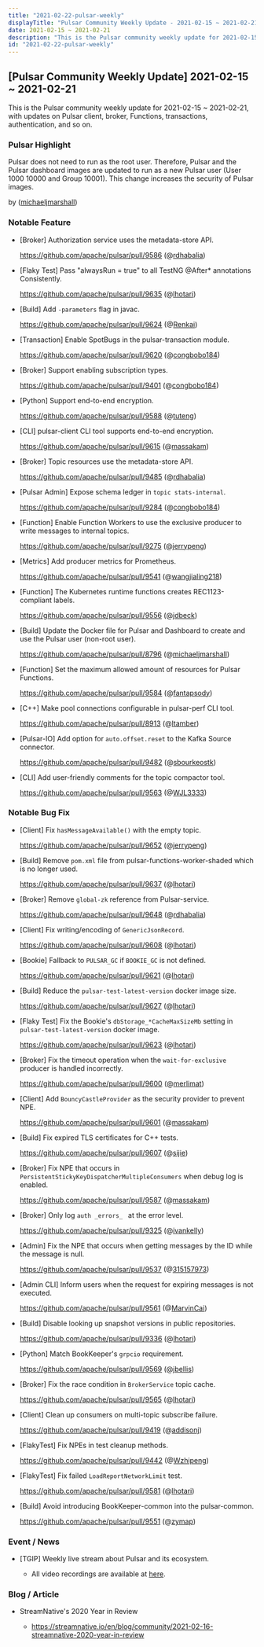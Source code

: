 ```yaml
---
title: "2021-02-22-pulsar-weekly"
displayTitle: "Pulsar Community Weekly Update - 2021-02-15 ~ 2021-02-21"
date: 2021-02-15 ~ 2021-02-21
description: "This is the Pulsar community weekly update for 2021-02-15 ~ 2021-02-21, with updates on Pulsar client, broker, Functions, transactions, authentication, and so on."
id: "2021-02-22-pulsar-weekly"
---
```


## [Pulsar Community Weekly Update] 2021-02-15 ~ 2021-02-21

This is the Pulsar community weekly update for 2021-02-15 ~ 2021-02-21, with updates on Pulsar client, broker, Functions, transactions, authentication, and so on.

### Pulsar Highlight

Pulsar does not need to run as the root user. Therefore, Pulsar and the Pulsar dashboard images are updated to run as a new Pulsar user (User 1000 10000 and Group 10001). This change increases the security of Pulsar images.

by ([michaeljmarshall](https://github.com/michaeljmarshall))

### Notable Feature

- [Broker] Authorization service uses the metadata-store API.

    https://github.com/apache/pulsar/pull/9586 (@[rdhabalia](https://github.com/rdhabalia))

- [Flaky Test] Pass "alwaysRun = true" to all TestNG @After* annotations Consistently.

    https://github.com/apache/pulsar/pull/9635 (@[lhotari](https://github.com/lhotari))

- [Build] Add `-parameters` flag in javac.

    https://github.com/apache/pulsar/pull/9624 (@[Renkai](https://github.com/Renkai))

- [Transaction] Enable SpotBugs in the pulsar-transaction module.

    https://github.com/apache/pulsar/pull/9620 (@[congbobo184](https://github.com/congbobo184))

- [Broker] Support enabling subscription types.

    https://github.com/apache/pulsar/pull/9401 (@[congbobo184](https://github.com/congbobo184))

- [Python] Support end-to-end encryption.

    https://github.com/apache/pulsar/pull/9588 (@[tuteng](https://github.com/tuteng))

- [CLI] pulsar-client CLI tool supports end-to-end encryption.

    https://github.com/apache/pulsar/pull/9615 (@[massakam](https://github.com/massakam))

- [Broker] Topic resources use the metadata-store API.

    https://github.com/apache/pulsar/pull/9485 (@[rdhabalia](https://github.com/rdhabalia))

- [Pulsar Admin] Expose schema ledger in `topic stats-internal`.

    https://github.com/apache/pulsar/pull/9284 (@[congbobo184](https://github.com/congbobo184))

- [Function] Enable Function Workers to use the exclusive producer to write messages to internal topics.

    https://github.com/apache/pulsar/pull/9275 (@[jerrypeng](https://github.com/jerrypeng))

- [Metrics] Add producer metrics for Prometheus.

    https://github.com/apache/pulsar/pull/9541 (@[wangjialing218](https://github.com/wangjialing218))

- [Function] The Kubernetes runtime functions creates REC1123-compliant labels.

    https://github.com/apache/pulsar/pull/9556 (@[jdbeck](https://github.com/jdbeck))

- [Build] Update the Docker file for Pulsar and Dashboard to create and use the Pulsar user (non-root user).

    https://github.com/apache/pulsar/pull/8796 (@[michaeljmarshall](https://github.com/michaeljmarshall))

- [Function] Set the maximum allowed amount of resources for Pulsar Functions.

    https://github.com/apache/pulsar/pull/9584 (@[fantapsody](https://github.com/fantapsody))

- [C++] Make pool connections configurable in pulsar-perf CLI tool.

    https://github.com/apache/pulsar/pull/8913 (@[ltamber](https://github.com/ltamber))

- [Pulsar-IO] Add option for `auto.offset.reset` to the Kafka Source connector.

    https://github.com/apache/pulsar/pull/9482 (@[sbourkeostk](https://github.com/sbourkeostk))

- [CLI] Add user-friendly comments for the topic compactor tool.

    https://github.com/apache/pulsar/pull/9563 (@[WJL3333](https://github.com/WJL3333))

### Notable Bug Fix

- [Client] Fix `hasMessageAvailable()` with the empty topic.

    https://github.com/apache/pulsar/pull/9652 (@[jerrypeng](https://github.com/jerrypeng))

- [Build] Remove `pom.xml` file from pulsar-functions-worker-shaded which is no longer used.

    https://github.com/apache/pulsar/pull/9637 (@[lhotari](https://github.com/lhotari))

- [Broker] Remove `global-zk` reference from Pulsar-service.

    https://github.com/apache/pulsar/pull/9648 (@[rdhabalia](https://github.com/rdhabalia))

- [Client] Fix writing/encoding of `GenericJsonRecord`.

    https://github.com/apache/pulsar/pull/9608 (@[lhotari](https://github.com/lhotari))

- [Bookie] Fallback to `PULSAR_GC` if `BOOKIE_GC` is not defined.

    https://github.com/apache/pulsar/pull/9621 (@[lhotari](https://github.com/lhotari))

- [Build] Reduce the `pulsar-test-latest-version` docker image size.

    https://github.com/apache/pulsar/pull/9627 (@[lhotari](https://github.com/lhotari))

- [Flaky Test] Fix the Bookie's `dbStorage_*CacheMaxSizeMb` setting in `pulsar-test-latest-version` docker image.

    https://github.com/apache/pulsar/pull/9623 (@[lhotari](https://github.com/lhotari))

- [Broker] Fix the timeout operation when the `wait-for-exclusive` producer is handled incorrectly.

    https://github.com/apache/pulsar/pull/9600 (@[merlimat](https://github.com/merlimat))

- [Client] Add `BouncyCastleProvider` as the security provider to prevent NPE.

    https://github.com/apache/pulsar/pull/9601 (@[massakam](https://github.com/massakam))

- [Build] Fix expired TLS certificates for C++ tests.

    https://github.com/apache/pulsar/pull/9607 (@[sijie](https://github.com/sijie))

- [Broker] Fix NPE that occurs in `PersistentStickyKeyDispatcherMultipleConsumers` when debug log is enabled.

    https://github.com/apache/pulsar/pull/9587 (@[massakam](https://github.com/massakam))

- [Broker] Only log `auth _errors_ ` at the error level.

    https://github.com/apache/pulsar/pull/9325 (@[ivankelly](https://github.com/ivankelly))

- [Admin] Fix the NPE that occurs when getting messages by the ID while the message is null.

    https://github.com/apache/pulsar/pull/9537 (@[315157973](https://github.com/315157973))

- [Admin CLI] Inform users when the request for expiring messages is not executed.

    https://github.com/apache/pulsar/pull/9561 (@[MarvinCai](https://github.com/MarvinCai))

- [Build] Disable looking up snapshot versions in public repositories.

    https://github.com/apache/pulsar/pull/9336 (@[lhotari](https://github.com/lhotari))

- [Python] Match BookKeeper's `grpcio` requirement.

    https://github.com/apache/pulsar/pull/9569 (@[jbellis](https://github.com/jbellis))

- [Broker] Fix the race condition in `BrokerService` topic cache.

    https://github.com/apache/pulsar/pull/9565 (@[lhotari](https://github.com/lhotari))

- [Client] Clean up consumers on multi-topic subscribe failure.

    https://github.com/apache/pulsar/pull/9419 (@[addisonj](https://github.com/addisonj))

- [FlakyTest] Fix NPEs in test cleanup methods.

    https://github.com/apache/pulsar/pull/9442 (@[Wzhipeng](https://github.com/Wzhipeng))

- [FlakyTest] Fix failed `LoadReportNetworkLimit` test.

    https://github.com/apache/pulsar/pull/9581 (@[lhotari](https://github.com/lhotari))

- [Build] Avoid introducing BookKeeper-common into the pulsar-common.

    https://github.com/apache/pulsar/pull/9551 (@[zymap](https://github.com/zymap))

### Event / News

- [TGIP] Weekly live stream about Pulsar and its ecosystem.

  - All video recordings are available at [here](https://streamnative.io/resource#tgip).

### Blog / Article

- StreamNative's 2020 Year in Review

    - https://streamnative.io/en/blog/community/2021-02-16-streamnative-2020-year-in-review
